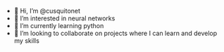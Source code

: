 - 👋 Hi, I’m @cusquitonet
- 👀 I’m interested in neural networks
- 🌱 I’m currently learning python 
- 💞️ I’m looking to collaborate on projects where I can learn and develop my skills

<!---
cusquitonet/cusquitonet is a ✨ special ✨ repository because its `README.md` (this file) appears on your GitHub profile.
You can click the Preview link to take a look at your changes.
--->
